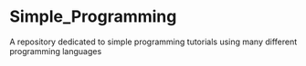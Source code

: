 # Simple_Programming
A repository dedicated to simple programming tutorials using many different programming languages

